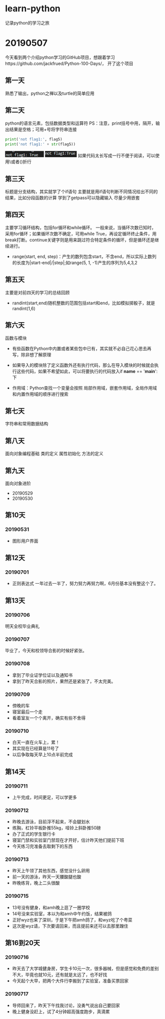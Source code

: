 # learn-python
记录python的学习之旅

# 20190507
今天看到两个介绍python学习的GitHub项目，想跟着学习https://github.com/jackfrued/Python-100-Days/，
开了这个项目
## 第一天
熟悉了输出，python之禅以及turtle的简单应用

## 第二天
python的语言元素，包括数据类型和运算符
PS：注意，print括号中用，隔开，输出结果是空格；可用+号将字符串连接
```python
print('not flag1:', flag5)
print('not flag1:' + str(flag5))
```
![avatar](20190511/Snipaste_2019-05-11_14-06-30.PNG)
![avatar](20190511/Snipaste_2019-05-11_14-06-47.PNG)
如果代码太长写成一行不便于阅读，可以使用\或者()折行

## 第三天
标题是分支结构，其实就学了个if语句
主要就是用if语句判断不同情况给出不同的结果，比如分段函数的计算
学到了getpass可以隐藏输入
尽量少用嵌套

## 第四天
主要学习循环结构，包括for循环和while循环。
一般来说，当循环次数已知时，采用for循环；如果循环次数不确定，可用while True，再设定循环终止条件，用break打断。continue关键字则是用来跳过符合特定条件的循环，但是循环还是继续进行。
- range(start, end, step)：产生的数列包含start，不含end，所以实际上数列的长度为|start-end|/|step|;如range(5, 1, -1)产生的序列为5,4,3,2

## 第五天
主要是对前四天的学习的总结回顾
- randint(start,end)随机整数的范围包括start和end，比如模拟掷骰子，就是randint(1,6)

## 第六天
函数与模块
- 有些函数在Python中内置或者某些包中已有，其实就不必自己花心思去再写，除非想了解原理

- 如果导入的模块除了定义函数外还有执行代码，那么在导入模块的时候就会执行这些代码，如果不希望如此，可以将要执行的代码放入if __name__ == '__main__':下

- 作用域：Python查找一个变量会按照 局部作用域，嵌套作用域，全局作用域和内置作用域的顺序进行搜索

## 第七天
字符串和常用数据结构

## 第八天
面向对象编程基础
类的定义
属性初始化
方法的定义

## 第九天
面向对象进阶
- 20190529
- 20190530

## 第10天
### 20190531
- 图形用户界面


## 第12天
### 20190701
- 正则表达式
一年过去一半了，努力努力再努力啊，6月份基本没有整这个了。


## 第13天
### 20190706
明天全校毕业典礼

### 20190707
毕业了，今天和校领导合影的时候好紧张。

### 20190708
- 拿到了毕业证学位证以及通知书
- 拿到了昨天合影的照片，果然还是紧张了，不太完美。

### 20190709
- 傍晚的车
- 寝室最后一个走
- 看着室友一个个离开，确实有些不舍得

### 20190710
- 白天一直在火车上，累！
- 其实现在已经算是11号了
- 以后争取每天早上10点半前完成

## 第14天
### 20190711
- 上午完成，时间更足，可以学更多

### 20190712
- 昨晚去游泳，目前浮不起来，不会腿划水
- 练胸，杠铃平板卧推55kg，哑铃上斜卧推50磅
- 办了正式的学生银行卡
- 寝室门禁和实验室门禁现在才开好，估计昨天他们提前下班
- 今天练习完准备去取剩下的东西

### 20190713
- 昨天上午领了其他东西，感觉没什么卵用
- 前一天的游泳，昨天一天腰酸腿也酸
- 昨晚练背，晚上二头很酸

### 20190715
- 13号没有健身，和amh晚上逛了一圈学校
- 14号没来实验室，本以为和amh中午约饭，结果被鸽
- 正好wyz也来了深圳，于是下午把amh鸽了，和wyz吃了个粤菜
- 这次是wyz请，下次要请回来，而且提前来还可以去那里蹭住

## 第16到20天
### 20190716
- 昨天去了大学城健身房，学生卡10元一次，很多器械，但是感觉和免费的差别不大，毕竟也就10元，还有就是太远了，也不好找
- 今天起个大早，把两个大件行李搬到了实验室，准备买票回家

### 20190717
- 导师回来了，昨天下午找我讨论，没勇气说出自己要回家
- 晚上健身没赶上，试了4分钟超高强度跑步，真滴累